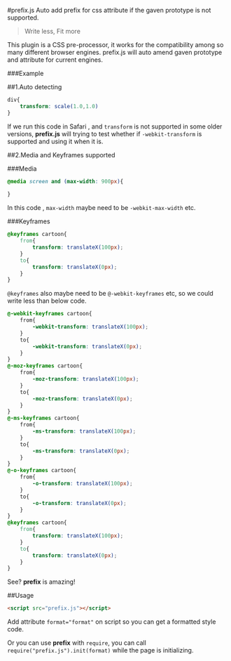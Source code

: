 #prefix.js
Auto add prefix for css attribute if the gaven prototype is not supported.

> Write less, Fit more

This plugin is a CSS pre-processor, it works for the compatibility among so many different browser engines. prefix.js will auto amend gaven prototype and attribute for current engines.
 
###Example

##1.Auto detecting

```css
div{
    transform: scale(1.0,1.0)
}
```

If we run this code in Safari , and `transform` is not supported in some older versions, **prefix.js** will trying to test whether if `-webkit-transform` is supported and using it when it is.

##2.Media and Keyframes supported

###Media

```css
@media screen and (max-width: 900px){
    
}
```

In this code , `max-width` maybe need to be `-webkit-max-width` etc.

###Keyframes

```css
@keyframes cartoon{
    from{
        transform: translateX(100px);
    }
    to{
        transform: translateX(0px);
    }
}
```

`@keyframes` also maybe need to be `@-webkit-keyframes` etc, so we could write less than below code.

```css
@-webkit-keyframes cartoon{
    from{
        -webkit-transform: translateX(100px);
    }
    to{
        -webkit-transform: translateX(0px);
    }
}
@-moz-keyframes cartoon{
    from{
        -moz-transform: translateX(100px);
    }
    to{
        -moz-transform: translateX(0px);
    }
}
@-ms-keyframes cartoon{
    from{
        -ms-transform: translateX(100px);
    }
    to{
        -ms-transform: translateX(0px);
    }
}
@-o-keyframes cartoon{
    from{
        -o-transform: translateX(100px);
    }
    to{
        -o-transform: translateX(0px);
    }
}
@keyframes cartoon{
    from{
        transform: translateX(100px);
    }
    to{
        transform: translateX(0px);
    }
}
```

See? **prefix** is amazing!

##Usage

```html
<script src="prefix.js"></script>
```

Add attribute `format="format"` on script so you can get a formatted style code.

Or you can use **prefix** with `require`, you can call `require("prefix.js").init(format)` while the page is initializing.


